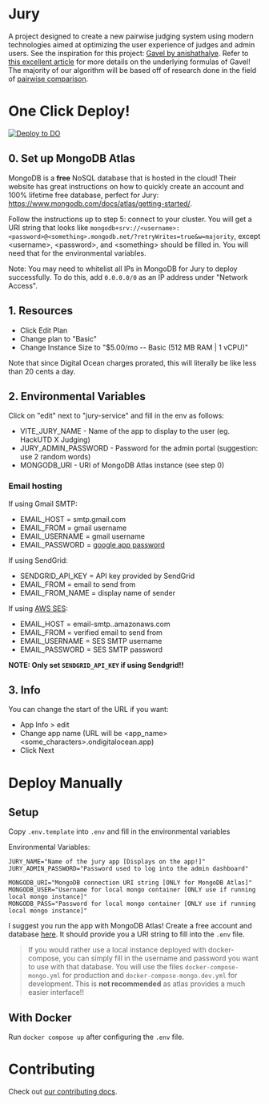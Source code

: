 # Jury

A project designed to create a new pairwise judging system using modern technologies aimed at optimizing the user experience of judges and admin users. See the inspiration for this project: [Gavel by anishathalye](https://github.com/anishathalye/gavel). Refer to [this excellent article](https://www.anishathalye.com/2015/03/07/designing-a-better-judging-system/) for more details on the underlying formulas of Gavel! The majority of our algorithm will be based off of research done in the field of [pairwise comparison](https://en.wikipedia.org/wiki/Pairwise_comparison).

# One Click Deploy!

[![Deploy to DO](https://www.deploytodo.com/do-btn-blue.svg)](https://cloud.digitalocean.com/apps/new?repo=https://github.com/acmutd/jury/tree/master&refcode=de08cdf58df3)

## 0. Set up MongoDB Atlas

MongoDB is a **free** NoSQL database that is hosted in the cloud! Their website has great instructions on how to quickly create an account and 100% lifetime free database, perfect for Jury: https://www.mongodb.com/docs/atlas/getting-started/.

Follow the instructions up to step 5: connect to your cluster. You will get a URI string that looks like `mongodb+srv://<username>:<password>@<something>.mongodb.net/?retryWrites=true&w=majority`, except \<username\>, \<password\>, and \<something\> should be filled in. You will need that for the environmental variables.

Note: You may need to whitelist all IPs in MongoDB for Jury to deploy successfully. To do this, add `0.0.0.0/0` as an IP address under "Network Access".

## 1. Resources

- Click Edit Plan
- Change plan to "Basic"
- Change Instance Size to "$5.00/mo -- Basic (512 MB RAM | 1 vCPU)"

Note that since Digital Ocean charges prorated, this will literally be like less than 20 cents a day.

## 2. Environmental Variables

Click on "edit" next to "jury-service" and fill in the env as follows:

- VITE_JURY_NAME - Name of the app to display to the user (eg. HackUTD X Judging)
- JURY_ADMIN_PASSWORD - Password for the admin portal (suggestion: use 2 random words)
- MONGODB_URI - URI of MongoDB Atlas instance (see step 0)

### Email hosting

If using Gmail SMTP:
- EMAIL_HOST = smtp.gmail.com
- EMAIL_FROM = gmail username
- EMAIL_USERNAME = gmail username
- EMAIL_PASSWORD = [google app password](https://support.google.com/accounts/answer/185833?hl=en#app-passwords)

If using SendGrid:
- SENDGRID_API_KEY = API key provided by SendGrid
- EMAIL_FROM = email to send from
- EMAIL_FROM_NAME = display name of sender

If using [AWS SES](https://docs.aws.amazon.com/ses/latest/dg/smtp-credentials.html):
- EMAIL_HOST = email-smtp.<region>.amazonaws.com
- EMAIL_FROM = verified email to send from
- EMAIL_USERNAME = SES SMTP username
- EMAIL_PASSWORD = SES SMTP password

**NOTE: Only set `SENDGRID_API_KEY` if using Sendgrid!!**

## 3. Info

You can change the start of the URL if you want:
- App Info > edit
- Change app name (URL will be <app_name><some_characters>.ondigitalocean.app)
- Click Next

# Deploy Manually

## Setup

Copy `.env.template` into `.env` and fill in the environmental variables

Environmental Variables:

```
JURY_NAME="Name of the jury app [Displays on the app!]"
JURY_ADMIN_PASSWORD="Password used to log into the admin dashboard"

MONGODB_URI="MongoDB connection URI string [ONLY for MongoDB Atlas]"
MONGODB_USER="Username for local mongo container [ONLY use if running local mongo instance]"
MONGODB_PASS="Password for local mongo container [ONLY use if running local mongo instance]"
```

I suggest you run the app with MongoDB Atlas! Create a free account and database [here](https://www.mongodb.com/atlas/database). It should provide you a URI string to fill into the `.env` file.

> If you would rather use a local instance deployed with docker-compose, you can simply fill in the username and password you want to use with that database. You will use the files `docker-compose-mongo.yml` for production and `docker-compose-mongo.dev.yml` for development. This is **not recommended** as atlas provides a much easier interface!!

## With Docker

Run `docker compose up` after configuring the `.env` file.

# Contributing

Check out [our contributing docs](/CONTRIBUTING.md).